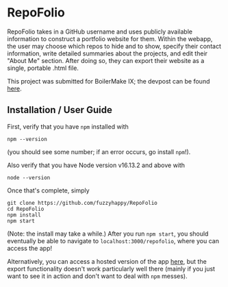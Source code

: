 # RepoFolio

RepoFolio takes in a GitHub username and uses publicly available information to construct a portfolio website for them. Within the webapp, the user may choose which repos to hide and to show, specify their contact information, write detailed summaries about the projects, and edit their "About Me" section. After doing so, they can export their website as a single, portable .html file.

This project was submitted for BoilerMake IX; the devpost can be found [here](https://devpost.com/software/repofolio).

## Installation / User Guide
First, verify that you have `npm` installed with 
```
npm --version
```
(you should see some number; if an error occurs, go install `npm`!).

Also verify that you have Node version v16.13.2 and above with 
```
node --version
```

Once that's complete, simply
```
git clone https://github.com/fuzzyhappy/RepoFolio
cd RepoFolio
npm install
npm start
```
(Note: the install may take a while.) After you run `npm start`, you should eventually be able to navigate to `localhost:3000/repofolio`, where you can access the app!

Alternatively, you can access a hosted version of the app [here](https://fuzzyhappy.github.io/repofolio/), but the export functionality doesn't work particularly well there (mainly if you just want to see it in action and don't want to deal with `npm` messes).

